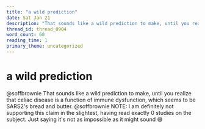 ```yaml
---
title: "a wild prediction"
date: Sat Jan 21
description: "That sounds like a wild prediction to make, until you realize that celiac disease is a function of immune dysfunction, which seems to be SARS2's bread and..."
thread_id: thread_0904
word_count: 60
reading_time: 1
primary_theme: uncategorized
---
```


# a wild prediction

@soffbrownie That sounds like a wild prediction to make, until you realize that celiac disease is a function of immune dysfunction, which seems to be SARS2's bread and butter. @soffbrownie NOTE: I am definitely not supporting this claim in the slightest, having read exactly 0 studies on the subject. Just saying it's not as impossible as it might sound 😅